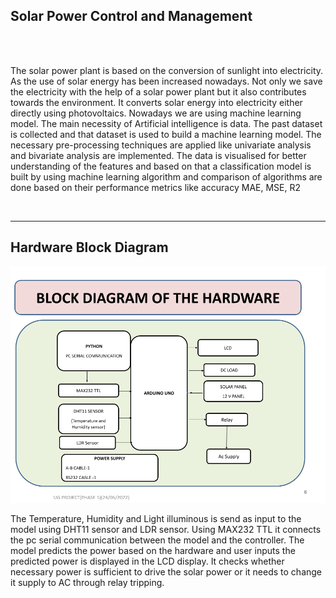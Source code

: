 ## Solar Power Control and Management
<br>
<br>
<p>
The solar power plant is based on the conversion of sunlight into 
electricity. As the use of solar energy has been increased nowadays. Not only 
we save the electricity with the help of a solar power plant but it also contributes 
towards the environment. It converts solar energy into electricity either directly 
using photovoltaics. Nowadays we are using machine learning model. The main 
necessity of Artificial intelligence is data. The past dataset is collected and that 
dataset is used to build a machine learning model. The necessary pre-processing 
techniques are applied like univariate analysis and bivariate analysis are 
implemented. The data is visualised for better understanding of the features and 
based on that a classification model is built by using machine learning algorithm 
and comparison of algorithms are done based on their performance metrics like 
accuracy MAE, MSE, R2
</p>
<br>
<hr>
<h2>Hardware Block Diagram</h2>
<img src="https://github.com/prasath9944/Solar-Power-Control/blob/main/templates/readme_files/Hardware_Block_Diagram.png">
<br>
<p>
  The Temperature, Humidity and Light illuminous is send as input to the model using
DHT11 sensor and LDR sensor. Using MAX232 TTL it connects the pc serial
communication between the model and the controller. The model predicts the power
based on the hardware and user inputs the predicted power is displayed in the LCD
display. It checks whether necessary power is sufficient to drive the solar power or
it needs to change it supply to AC through relay tripping.
</p>
